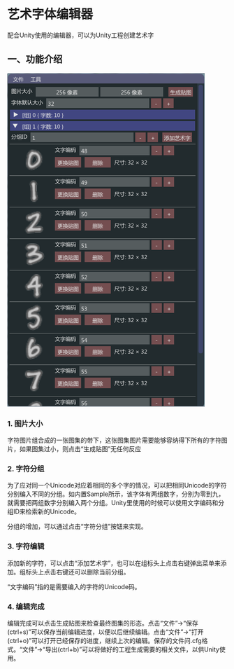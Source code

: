 # 艺术字体编辑器

配合Unity使用的编辑器，可以为Unity工程创建艺术字

## 一、功能介绍

![1](https://github.com/zd304/ArtFontMaker/blob/master/Instruct/1.png)

### 1. 图片大小

字符图片组合成的一张图集的带下，这张图集图片需要能够容纳得下所有的字符图片，如果图集过小，则点击“生成贴图”无任何反应

### 2. 字符分组

为了应对同一个Unicode对应着相同的多个字的情况，可以把相同Unicode的字符分别编入不同的分组。如内置Sample所示，该字体有两组数字，分别为零到九，就需要把两组数字分别编入两个分组。Unity里使用的时候可以使用文字编码和分组ID来检索新的Unicode。

分组的增加，可以通过点击“字符分组”按钮来实现。

### 3. 字符编辑

添加新的字符，可以点击“添加艺术字”，也可以在组标头上点击右键弹出菜单来添加。组标头上点击右键还可以删除当前分组。

“文字编码”指的是需要编入的字符的Unicode码。

### 4. 编辑完成

编辑完成可以点击生成贴图来检查最终图集的形态。点击“文件”→“保存(ctrl+s)”可以保存当前编辑进度，以便以后继续编辑。点击“文件”→“打开(ctrl+o)”可以打开已经保存的进度，继续上次的编辑。保存的文件问.cfg格式。“文件”→“导出(ctrl+b)”可以将做好的工程生成需要的相关文件，以供Unity使用。
